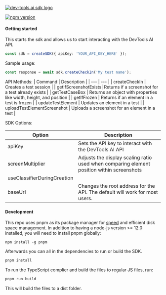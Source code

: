 [![dev-tools.ai sdk logo](https://docs.dev-tools.ai/img/logo.svg)](https://dev-tools.ai/)

[![npm version](https://badge.fury.io/js/@devtools-ai%2Fjs-sdk.svg)](https://badge.fury.io/js/@devtools-ai%2Fjs-sdk)

#### Getting started

This starts the sdk and allows us to start interacting with
the DevTools AI API.

```ts
const sdk = createSDK({ apiKey: 'YOUR_API_KEY_HERE' });
```

Sample usage:

```ts
const response = await sdk.createCheckIn('My test name');
```

API Methods:
| Command | Description |
| --- | --- |
| createCheckIn | Creates a test session |
| getIfScreenshotExists| Returns if a screenshot for a test already exists |
| getTestCaseBox | Returns an object with properties like width, height, and position |
| getIfFrozen | Returns if an element in a test is frozen |
| updateTestElement | Updates an element in a test |
| uploadTestElementScreenshot | Uploads a screenshot for an element in a test |

SDK Options:

| Option                      | Description                                                                               |
| --------------------------- | ----------------------------------------------------------------------------------------- |
| apiKey                      | Sets the API key to interact with the DevTools AI API                                     |
| screenMultiplier            | Adjusts the display scaling ratio used when comparing element position within screenshots |
| useClassifierDuringCreation |                                                                                           |
| baseUrl                     | Changes the root address for the API. The default will work for most users.               |

#### Development

This repo uses pnpm as its package manager for [speed](https://pnpm.io/benchmarks) and efficient disk space management. In addition to having a node-js version >= 12.0 installed, you will need to install pnpm globally:

```
npm install -g pnpm
```

Afterwards you can all in the dependencies to run or build the SDK.

```sh
pnpm install
```

To run the TypeScript complier and build the files to
regular JS files, run:

```sh
pnpm run build
```

This will build the files to a dist folder.
